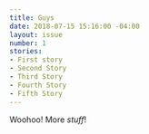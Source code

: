 ```yaml
---
title: Guys
date: 2018-07-15 15:16:00 -04:00
layout: issue
number: 1
stories:
- First story
- Second Story
- Third Story
- Fourth Story
- Fifth Story
---
```


Woohoo! More _stuff_!
